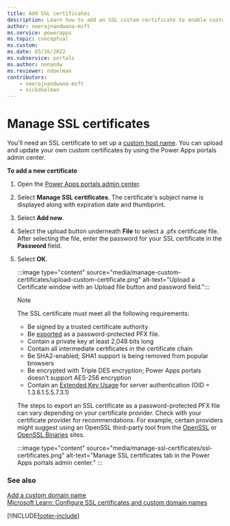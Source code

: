 ```yaml
---
title: Add SSL certificates
description: Learn how to add an SSL custom certificate to enable custom domain names for your portal.
author: neerajnandwana-msft
ms.service: powerapps
ms.topic: conceptual
ms.custom: 
ms.date: 03/16/2022
ms.subservice: portals
ms.author: nenandw
ms.reviewer: ndoelman
contributors:
    - neerajnandwana-msft
    - nickdoelman
---
```


# Manage SSL certificates

You'll need an SSL certificate to set up a [custom host name](add-custom-domain.md). You can upload and update your own custom certificates by using the Power Apps portals admin center.

**To add a new certificate**
<!--note from editor: If you only have one H2, it's an orphan and you don't need it.-->
1. Open the [Power Apps portals admin center](admin-overview.md).

1. Select **Manage SSL certificates**. The certificate's subject name is displayed along with expiration date and thumbprint.

1. Select **Add new**.

1. Select the upload button underneath **File** to select a .pfx certificate file. After selecting the file, enter the password for your SSL certificate in the **Password** field.

1. Select **OK**.

    :::image type="content" source="media/manage-custom-certificates/upload-custom-certificate.png" alt-text="Upload a Certificate window with an Upload file button and password field.":::

     > [!NOTE]
     > The SSL certificate must meet all the following requirements:
     > - Be signed by a trusted certificate authority
     > - Be [exported](/powershell/module/pki/export-pfxcertificate) as a password-protected PFX file.
     > - Contain a private key at least 2,048 bits long
     > - Contain all intermediate certificates in the certificate chain
     > - Be SHA2-enabled; SHA1 support is being removed from popular browsers
     > - Be encrypted with Triple DES encryption; Power Apps portals doesn't support AES-256 encryption
     > - Contain<!--note from editor: Edit assumes that the certificate must be a PFX file.--> an [Extended Key Usage](https://en.wikipedia.org/w/index.php?title=X.509&section=4#Extensions_informing_a_specific_usage_of_a_certificate) for server authentication (OID = 1.3.6.1.5.5.7.3.1)
     > 
     > The steps to export an SSL certificate as a password-protected PFX file can vary depending on your certificate provider. Check with your certificate provider for recommendations. For example, certain providers might suggest using an OpenSSL third-party tool from the [OpenSSL](https://www.openssl.org/) or [OpenSSL Binaries](https://wiki.openssl.org/index.php/Binaries) sites. 

    :::image type="content" source="media/manage-ssl-certificates/ssl-certificates.png" alt-text="Manage SSL certificates tab in the Power Apps portals admin center." :::

### See also

[Add a custom domain name](add-custom-domain.md)<br>
[Microsoft Learn: Configure SSL certificates and custom domain names](/learn/modules/portals-administration/2-custom-domain)

[!INCLUDE[footer-include](../../../includes/footer-banner.md)]
